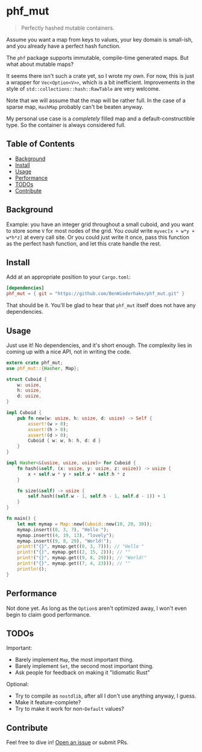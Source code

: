 # phf_mut

> Perfectly hashed mutable containers.

Assume you want a map from keys to values, your key domain is small-ish,
and you already have a perfect hash function.

The `phf` package supports immutable, compile-time generated maps.
But what about mutable maps?

It seems there isn't such a crate yet, so I wrote my own.
For now, this is just a wrapper for `Vec<Option<V>>`, which is a bit inefficient.
Improvements in the style of `std::collections::hash::RawTable` are very welcome.

Note that we will assume that the map will be rather full.
In the case of a sparse map, `HashMap` probably can't be beaten anyway.

My personal use case is a *completely* filled map and a default-constructible type.
So the container is always considered full.

## Table of Contents

- [Background](#background)
- [Install](#install)
- [Usage](#usage)
- [Performance](#performance)
- [TODOs](#todos)
- [Contribute](#contribute)

## Background

Example: you have an integer grid throughout a small cuboid,
and you want to store some `V` for most nodes of the grid.
You *could* write `myvec[x + w*y + w*h*z]` at every call site.
Or you could just write it once, pass this function as the perfect hash function,
and let this crate handle the rest.

## Install

Add at an appropriate position to your `Cargo.toml`:

```TOML
[dependencies]
phf_mut = { git = "https://github.com/BenWiederhake/phf_mut.git" }
```

That should be it.  You'll be glad to hear that `phf_mut` itself
does not have any dependencies.

## Usage

Just use it!  No dependencies, and it's short enough.
The complexity lies in coming up with a nice API,
not in writing the code.

```Rust
extern crate phf_mut;
use phf_mut::{Hasher, Map};

struct Cuboid {
	w: usize,
	h: usize,
	d: usize,
}

impl Cuboid {
	pub fn new(w: usize, h: usize, d: usize) -> Self {
		assert!(w > 0);
		assert!(h > 0);
		assert!(d > 0);
		Cuboid { w: w, h: h, d: d }
	}
}

impl Hasher<&(usize, usize, usize)> for Cuboid {
	fn hash(&self, (x: usize, y: usize, z: usize)) -> usize {
		x + self.w * y + self.w * self.h * z
	}

	fn size(&self) -> usize {
		self.hash((self.w - 1, self.h - 1, self.d - 1)) + 1
	}
}

fn main() {
	let mut mymap = Map::new(Cuboid::new(10, 20, 30));
	mymap.insert((0, 3, 7), "Hello ");
	mymap.insert((4, 19, 13), "lovely");
	mymap.insert((9, 8, 29), "World!");
	print!("{}", mymap.get((0, 3, 7))); // "Hello "
	print!("{}", mymap.get((2, 15, 2))); // ""
	print!("{}", mymap.get((9, 8, 29))); // "World!"
	print!("{}", mymap.get((7, 4, 23))); // ""
	println!();
}
```

## Performance

Not done yet.  As long as the `Option`s aren't optimized away,
I won't even begin to claim good performance.

## TODOs

Important:
* Barely implement `Map`, the most important thing.
* Barely implement `Set`, the second most important thing.
* Ask people for feedback on making it "Idiomatic Rust"

Optional:
* Try to compile as `nostdlib`, after all I don't use anything anyway, I guess.
* Make it feature-complete?
* Try to make it work for non-`Default` values?

## Contribute

Feel free to dive in! [Open an issue](https://github.com/BenWiederhake/masked_permute/issues/new) or submit PRs.
